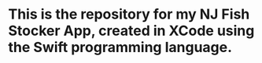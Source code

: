 # This is the repository for my NJ Fish Stocker App, created in XCode using the Swift programming language.
